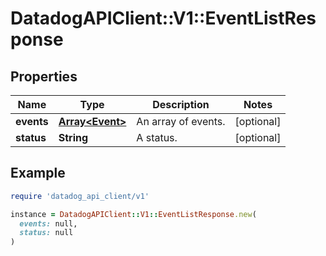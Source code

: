 # DatadogAPIClient::V1::EventListResponse

## Properties

| Name       | Type                               | Description         | Notes      |
| ---------- | ---------------------------------- | ------------------- | ---------- |
| **events** | [**Array&lt;Event&gt;**](Event.md) | An array of events. | [optional] |
| **status** | **String**                         | A status.           | [optional] |

## Example

```ruby
require 'datadog_api_client/v1'

instance = DatadogAPIClient::V1::EventListResponse.new(
  events: null,
  status: null
)
```
